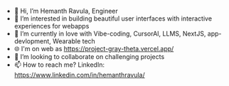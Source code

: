- 👋 Hi, I’m Hemanth Ravula, Engineer
- 👀 I’m interested in building beautiful user interfaces with interactive experiences for webapps
- 🌱 I’m currently in love with Vibe-coding, CursorAI, LLMS, NextJS, app-devlopment, Wearable tech
- 🌐 I'm on web as https://project-gray-theta.vercel.app/
- 💞️ I’m looking to collaborate on challenging projects
- 📫 How to reach me? LinkedIn: https://www.linkedin.com/in/hemanthravula/

<!---
hmnth07/hmnth07 is a ✨ special ✨ repository because its `README.md` (this file) appears on your GitHub profile.
You can click the Preview link to take a look at your changes.
--->
